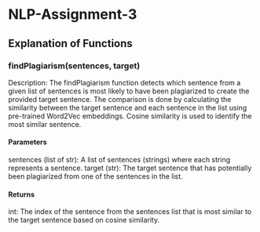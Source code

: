 # NLP-Assignment-3

## Explanation of Functions

### findPlagiarism(sentences, target)

Description:
The findPlagiarism function detects which sentence from a given list of sentences is most likely to have been plagiarized to create the provided target sentence. The comparison is done by calculating the similarity between the target sentence and each sentence in the list using pre-trained Word2Vec embeddings. Cosine similarity is used to identify the most similar sentence.

#### Parameters
sentences (list of str): A list of sentences (strings) where each string represents a sentence.
target (str): The target sentence that has potentially been plagiarized from one of the sentences in the list.

#### Returns
int: The index of the sentence from the sentences list that is most similar to the target sentence based on cosine similarity.